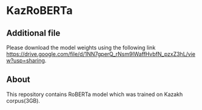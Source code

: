 # KazRoBERTa
## Additional file
Please download the model weights using the following link https://drive.google.com/file/d/1NN7gperQ_rNsm9lWaffHvbfN_pzxZ3hL/view?usp=sharing.
## About
This repository contains RoBERTa model which was trained on Kazakh corpus(3GB). 
